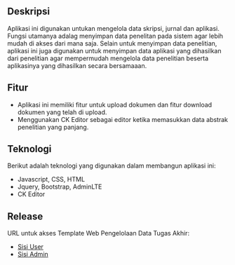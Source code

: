 ## Deskripsi
Aplikasi ini digunakan untukan mengelola data skripsi, jurnal dan aplikasi. Fungsi utamanya adalag menyimpan data penelitan pada sistem agar lebih mudah di akses dari mana saja. Selain untuk menyimpan data penelitian, aplikasi ini juga digunakan untuk menyimpan data aplikasi yang dihasilkan dari penelitian agar mempermudah mengelola data penelitian beserta aplikasinya yang dihasilkan secara bersamaaan.

## Fitur
- Aplikasi ini memiliki fitur untuk upload dokumen dan fitur download dokumen yang telah di upload.
- Menggunakan CK Editor sebagai editor ketika memasukkan data abstrak penelitian yang panjang.

## Teknologi
Berikut adalah teknologi yang digunakan dalam membangun aplikasi ini:
- Javascript, CSS, HTML
- Jquery, Bootstrap, AdminLTE
- CK Editor

## Release
URL untuk akses Template Web Pengelolaan Data Tugas Akhir:
- [Sisi User](https://ilham76c.github.io/template-web-ta/views/user/)
- [Sisi Admin](https://ilham76c.github.io/template-web-ta/views/admin/dashboard.html)
